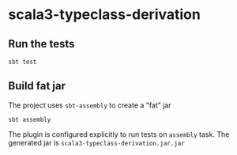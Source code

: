 # scala3-typeclass-derivation

## Run the tests

```shell
sbt test
```

## Build fat jar 

The project uses `sbt-assembly` to create a "fat" jar
```
sbt assembly
```

The plugin is configured explicitly to run tests on `assembly` task. The generated jar is `scala3-typeclass-derivation.jar.jar`
